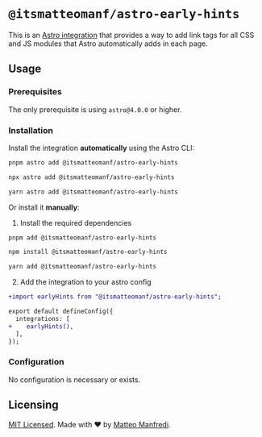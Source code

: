 # `@itsmatteomanf/astro-early-hints`

This is an [Astro integration](https://docs.astro.build/en/guides/integrations-guide/) that provides a way to add link tags for all CSS and JS modules that Astro automatically adds in each page.

## Usage

### Prerequisites

The only prerequisite is using `astro@4.0.0` or higher.

### Installation

Install the integration **automatically** using the Astro CLI:

```bash
pnpm astro add @itsmatteomanf/astro-early-hints
```

```bash
npx astro add @itsmatteomanf/astro-early-hints
```

```bash
yarn astro add @itsmatteomanf/astro-early-hints
```

Or install it **manually**:

1. Install the required dependencies

```bash
pnpm add @itsmatteomanf/astro-early-hints
```

```bash
npm install @itsmatteomanf/astro-early-hints
```

```bash
yarn add @itsmatteomanf/astro-early-hints
```

2. Add the integration to your astro config

```diff
+import earlyHints from "@itsmatteomanf/astro-early-hints";

export default defineConfig({
  integrations: [
+    earlyHints(),
  ],
});
```

### Configuration

No configuration is necessary or exists.

## Licensing

[MIT Licensed](https://github.com/itsmatteomanf/astro-components/blob/main/LICENSE). Made with ❤️ by [Matteo Manfredi](https://github.com/itsmatteomanf).
